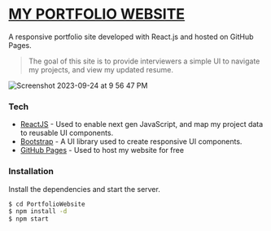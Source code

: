 # [MY PORTFOLIO WEBSITE](https://kimhwany.github.io/PortfolioWebsite/#/)
A responsive portfolio site developed with React.js and hosted on GitHub Pages.

> The goal of this site is to provide interviewers
> a simple UI to navigate my projects, and view 
> my updated resume. 

![Screenshot 2023-09-24 at 9 56 47 PM](https://github.com/kimhwany/PortfolioWebsite/assets/76538067/2458e3b8-01a2-4564-83b6-2470bb9b03a0)

### Tech
* [ReactJS](https://reactjs.org/) - Used to enable next gen JavaScript, and map my project data to reusable UI components.
* [Bootstrap](https://getbootstrap.com/) - A UI library used to create responsive UI components.
* [GitHub Pages](https://pages.github.com/) - Used to host my website for free

### Installation
Install the dependencies and start the server.
```sh
$ cd PortfolioWebsite
$ npm install -d
$ npm start
```
